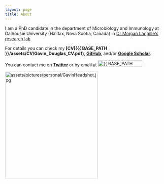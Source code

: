 ```yaml
---
layout: page
title: About
---
```


I am a PhD candidate in the department of Microbiology and Immunology at Dalhousie University (Halifax, Nova Scotia, Canada) in [Dr Morgan Langille's research lab](http://morganlangille.com).

For details you can check my **[CV]({{ BASE_PATH }}/assets/CV/Gavin_Douglas_CV.pdf)**, **[GitHub](https://github.com/gavinmdouglas)**, and/or **[Google Scholar](https://scholar.google.ca/citations?hl=en&user=EhhXPUkAAAAJ)**.

You can contact me on **[Twitter](https://twitter.com/gavin_m_douglas)** or by email at <img src="{{ BASE_PATH }}/assets/gmail_screenshot.jpg" alt="{{ BASE_PATH }}/assets/gmail_screenshot.jpg" title="gmail" width="144" height="20">
  
<td class="left">
        <img src="{{ BASE_PATH }}/assets/pictures/personal/GavinHeadshot.jpg" alt="assets/pictures/personal/GavinHeadshot.jpg" title="GavinHeadshot" align="middle" height="350" width="300">
</td>
